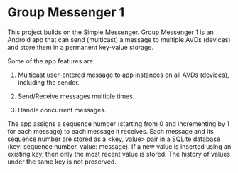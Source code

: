 Group Messenger 1
=======

This project builds on the Simple Messenger. Group Messenger 1 is an Android app that can send (multicast) a message to multiple AVDs (devices) and store them in a permanent key-value storage.

Some of the app features are:

1. Multicast user-entered message to app instances on all AVDs (devices), including the sender.

2. Send/Receive messages multiple times.

3. Handle concurrent messages.

The app assigns a sequence number (starting from 0 and incrementing by 1 for each message) to each message it receives.
Each message and its sequence number are stored as a <key, value> pair in a SQLite database (key: sequence number, value: message).
If a new value is inserted using an existing key, then only the most recent value is stored. The history of values under the same key is not preserved.
